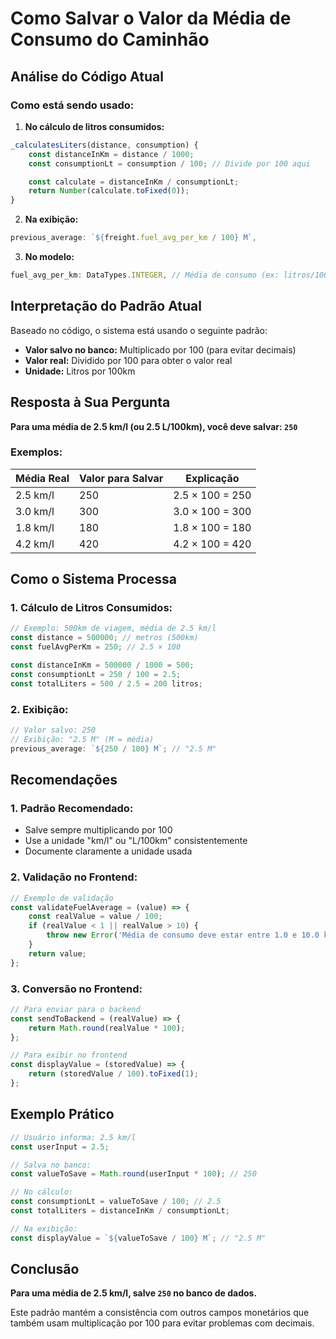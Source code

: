 # Como Salvar o Valor da Média de Consumo do Caminhão

## Análise do Código Atual

### Como está sendo usado:

1. **No cálculo de litros consumidos:**

```javascript
_calculatesLiters(distance, consumption) {
    const distanceInKm = distance / 1000;
    const consumptionLt = consumption / 100; // Divide por 100 aqui

    const calculate = distanceInKm / consumptionLt;
    return Number(calculate.toFixed(0));
}
```

2. **Na exibição:**

```javascript
previous_average: `${freight.fuel_avg_per_km / 100} M`,
```

3. **No modelo:**

```javascript
fuel_avg_per_km: DataTypes.INTEGER, // Média de consumo (ex: litros/100km ou ml/km)
```

## Interpretação do Padrão Atual

Baseado no código, o sistema está usando o seguinte padrão:

- **Valor salvo no banco:** Multiplicado por 100 (para evitar decimais)
- **Valor real:** Dividido por 100 para obter o valor real
- **Unidade:** Litros por 100km

## Resposta à Sua Pergunta

**Para uma média de 2.5 km/l (ou 2.5 L/100km), você deve salvar: `250`**

### Exemplos:

| Média Real | Valor para Salvar | Explicação      |
| ---------- | ----------------- | --------------- |
| 2.5 km/l   | 250               | 2.5 × 100 = 250 |
| 3.0 km/l   | 300               | 3.0 × 100 = 300 |
| 1.8 km/l   | 180               | 1.8 × 100 = 180 |
| 4.2 km/l   | 420               | 4.2 × 100 = 420 |

## Como o Sistema Processa

### 1. Cálculo de Litros Consumidos:

```javascript
// Exemplo: 500km de viagem, média de 2.5 km/l
const distance = 500000; // metros (500km)
const fuelAvgPerKm = 250; // 2.5 × 100

const distanceInKm = 500000 / 1000 = 500;
const consumptionLt = 250 / 100 = 2.5;
const totalLiters = 500 / 2.5 = 200 litros;
```

### 2. Exibição:

```javascript
// Valor salvo: 250
// Exibição: "2.5 M" (M = média)
previous_average: `${250 / 100} M`; // "2.5 M"
```

## Recomendações

### 1. **Padrão Recomendado:**

- Salve sempre multiplicando por 100
- Use a unidade "km/l" ou "L/100km" consistentemente
- Documente claramente a unidade usada

### 2. **Validação no Frontend:**

```javascript
// Exemplo de validação
const validateFuelAverage = (value) => {
    const realValue = value / 100;
    if (realValue < 1 || realValue > 10) {
        throw new Error('Média de consumo deve estar entre 1.0 e 10.0 km/l');
    }
    return value;
};
```

### 3. **Conversão no Frontend:**

```javascript
// Para enviar para o backend
const sendToBackend = (realValue) => {
    return Math.round(realValue * 100);
};

// Para exibir no frontend
const displayValue = (storedValue) => {
    return (storedValue / 100).toFixed(1);
};
```

## Exemplo Prático

```javascript
// Usuário informa: 2.5 km/l
const userInput = 2.5;

// Salva no banco:
const valueToSave = Math.round(userInput * 100); // 250

// No cálculo:
const consumptionLt = valueToSave / 100; // 2.5
const totalLiters = distanceInKm / consumptionLt;

// Na exibição:
const displayValue = `${valueToSave / 100} M`; // "2.5 M"
```

## Conclusão

**Para uma média de 2.5 km/l, salve `250` no banco de dados.**

Este padrão mantém a consistência com outros campos monetários que também usam multiplicação por 100 para evitar problemas com decimais.
